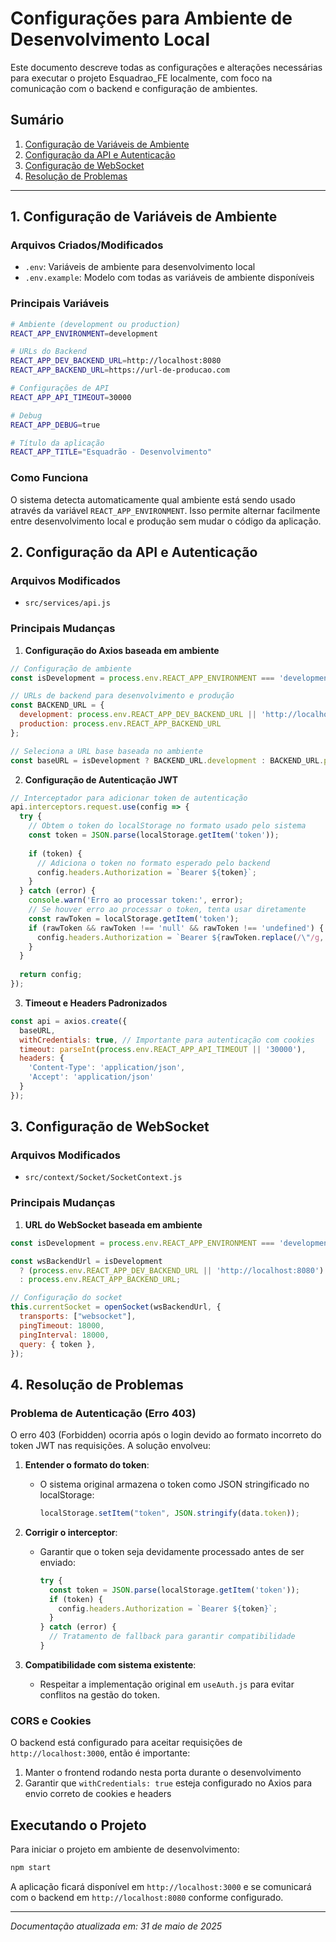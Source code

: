 # Configurações para Ambiente de Desenvolvimento Local

Este documento descreve todas as configurações e alterações necessárias para executar o projeto Esquadrao_FE localmente, com foco na comunicação com o backend e configuração de ambientes.

## Sumário

1. [Configuração de Variáveis de Ambiente](#1-configuração-de-variáveis-de-ambiente)
2. [Configuração da API e Autenticação](#2-configuração-da-api-e-autenticação)
3. [Configuração de WebSocket](#3-configuração-de-websocket)
4. [Resolução de Problemas](#4-resolução-de-problemas)

---

## 1. Configuração de Variáveis de Ambiente

### Arquivos Criados/Modificados

- `.env`: Variáveis de ambiente para desenvolvimento local
- `.env.example`: Modelo com todas as variáveis de ambiente disponíveis

### Principais Variáveis

```bash
# Ambiente (development ou production)
REACT_APP_ENVIRONMENT=development

# URLs do Backend
REACT_APP_DEV_BACKEND_URL=http://localhost:8080
REACT_APP_BACKEND_URL=https://url-de-producao.com

# Configurações de API
REACT_APP_API_TIMEOUT=30000

# Debug
REACT_APP_DEBUG=true

# Título da aplicação
REACT_APP_TITLE="Esquadrão - Desenvolvimento"
```

### Como Funciona

O sistema detecta automaticamente qual ambiente está sendo usado através da variável `REACT_APP_ENVIRONMENT`. Isso permite alternar facilmente entre desenvolvimento local e produção sem mudar o código da aplicação.

## 2. Configuração da API e Autenticação

### Arquivos Modificados

- `src/services/api.js`

### Principais Mudanças

1. **Configuração do Axios baseada em ambiente**

```javascript
// Configuração de ambiente
const isDevelopment = process.env.REACT_APP_ENVIRONMENT === 'development';

// URLs de backend para desenvolvimento e produção
const BACKEND_URL = {
  development: process.env.REACT_APP_DEV_BACKEND_URL || 'http://localhost:8080',
  production: process.env.REACT_APP_BACKEND_URL
};

// Seleciona a URL base baseada no ambiente
const baseURL = isDevelopment ? BACKEND_URL.development : BACKEND_URL.production;
```

2. **Configuração de Autenticação JWT**

```javascript
// Interceptador para adicionar token de autenticação
api.interceptors.request.use(config => {
  try {
    // Obtem o token do localStorage no formato usado pelo sistema
    const token = JSON.parse(localStorage.getItem('token'));
    
    if (token) {
      // Adiciona o token no formato esperado pelo backend
      config.headers.Authorization = `Bearer ${token}`;
    }
  } catch (error) {
    console.warn('Erro ao processar token:', error);
    // Se houver erro ao processar o token, tenta usar diretamente
    const rawToken = localStorage.getItem('token');
    if (rawToken && rawToken !== 'null' && rawToken !== 'undefined') {
      config.headers.Authorization = `Bearer ${rawToken.replace(/\"/g, '')}`;
    }
  }
  
  return config;
});
```

3. **Timeout e Headers Padronizados**

```javascript
const api = axios.create({
  baseURL,
  withCredentials: true, // Importante para autenticação com cookies
  timeout: parseInt(process.env.REACT_APP_API_TIMEOUT || '30000'),
  headers: {
    'Content-Type': 'application/json',
    'Accept': 'application/json'
  }
});
```

## 3. Configuração de WebSocket

### Arquivos Modificados

- `src/context/Socket/SocketContext.js`

### Principais Mudanças

1. **URL do WebSocket baseada em ambiente**

```javascript
const isDevelopment = process.env.REACT_APP_ENVIRONMENT === 'development';

const wsBackendUrl = isDevelopment 
  ? (process.env.REACT_APP_DEV_BACKEND_URL || 'http://localhost:8080')
  : process.env.REACT_APP_BACKEND_URL;

// Configuração do socket
this.currentSocket = openSocket(wsBackendUrl, {
  transports: ["websocket"],
  pingTimeout: 18000,
  pingInterval: 18000,
  query: { token },
});
```

## 4. Resolução de Problemas

### Problema de Autenticação (Erro 403)

O erro 403 (Forbidden) ocorria após o login devido ao formato incorreto do token JWT nas requisições. A solução envolveu:

1. **Entender o formato do token**:
   - O sistema original armazena o token como JSON stringificado no localStorage:
     ```javascript
     localStorage.setItem("token", JSON.stringify(data.token));
     ```

2. **Corrigir o interceptor**:
   - Garantir que o token seja devidamente processado antes de ser enviado:
     ```javascript
     try {
       const token = JSON.parse(localStorage.getItem('token'));
       if (token) {
         config.headers.Authorization = `Bearer ${token}`;
       }
     } catch (error) {
       // Tratamento de fallback para garantir compatibilidade
     }
     ```

3. **Compatibilidade com sistema existente**:
   - Respeitar a implementação original em `useAuth.js` para evitar conflitos na gestão do token.

### CORS e Cookies

O backend está configurado para aceitar requisições de `http://localhost:3000`, então é importante:

1. Manter o frontend rodando nesta porta durante o desenvolvimento
2. Garantir que `withCredentials: true` esteja configurado no Axios para envio correto de cookies e headers

## Executando o Projeto

Para iniciar o projeto em ambiente de desenvolvimento:

```bash
npm start
```

A aplicação ficará disponível em `http://localhost:3000` e se comunicará com o backend em `http://localhost:8080` conforme configurado.

---

*Documentação atualizada em: 31 de maio de 2025*
